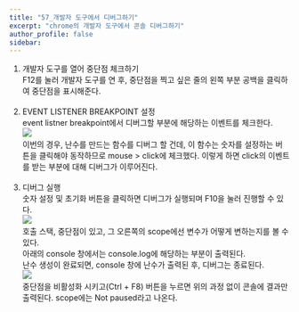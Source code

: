 ```yaml
---
title: "57_개발자 도구에서 디버그하기"
excerpt: "chrome의 개발자 도구에서 콘솔 디버그하기"
author_profile: false
sidebar:
---
```

1. 개발자 도구를 열어 중단점 체크하기<br>
F12를 눌러 개발자 도구를 연 후, 중단점을 찍고 싶은 줄의 왼쪽 부분 공백을 클릭하여 중단점을 표시해준다.
<br><br>
2. EVENT LISTENER BREAKPOINT 설정<br>
event listner breakpoint에서 디버그할 부분에 해당하는 이벤트를 체크한다.<br>
![](https://github.com/nyj001012/nyj001012.github.io/blob/master/%EC%BD%98%EC%86%94%20%EB%94%94%EB%B2%84%EA%B7%B8_%EC%A4%91%EB%8B%A8%EC%A0%90.jpg?raw=true)<br>
이번의 경우, 난수를 만드는 함수를 디버그 할 건데, 이 함수는 숫자를 설정하는 버튼을 클릭해야
동작하므로 mouse > click에 체크했다. 이렇게 하면 click의 이벤트를 받는 부분에 대해 디버그가 이루어진다.
<br><br>
3. 디버그 실행<br>
숫자 설정 및 초기화 버튼을 클릭하면 디버그가 실행되며 F10을 눌러 진행할 수 있다.<br>
![](https://github.com/nyj001012/nyj001012.github.io/blob/master/%EC%BD%98%EC%86%94%20%EB%94%94%EB%B2%84%EA%B7%B8_%EC%8B%A4%ED%96%89.jpg?raw=true)<br>
호출 스택, 중단점이 있고, 그 오른쪽의 scope에선 변수가 어떻게 변하는지를 볼 수 있다.<br>
아래의 console 창에서는 console.log에 해당하는 부분이 출력된다.<br>
난수 생성이 완료되면, console 창에 난수가 출력된 후, 디버그는 종료된다.<br>
![](https://github.com/nyj001012/nyj001012.github.io/blob/master/%EC%BD%98%EC%86%94%20%EB%94%94%EB%B2%84%EA%B7%B8_%EC%A2%85%EB%A3%8C.jpg?raw=true)<br>
중단점을 비활성화 시키고(Ctrl + F8) 버튼을 누르면 위의 과정 없이 콘솔에 결과만 출력된다. scope에는 Not paused라고 나온다.
